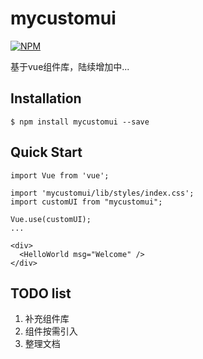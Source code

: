 # mycustomui
[![NPM](https://nodei.co/npm/mycustomui.png?downloads=true&downloadRank=true&stars=true)](https://nodei.co/npm/mycustomui/)

基于vue组件库，陆续增加中...

## Installation
```
$ npm install mycustomui --save
```

## Quick Start
```
import Vue from 'vue';

import 'mycustomui/lib/styles/index.css';
import customUI from "mycustomui";

Vue.use(customUI);
...

<div>
  <HelloWorld msg="Welcome" />
</div>
```

## TODO list
1. 补充组件库
2. 组件按需引入
3. 整理文档


